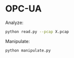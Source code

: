# OPC-UA

Analyze:

```sh
python read.py --pcap X.pcap
```

Manipulate:

```sh
python manipulate.py
```
